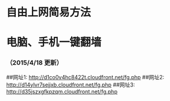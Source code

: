 # 自由上网简易方法
# 电脑、手机一键翻墙
### （2015/4/18 更新）

##网址1: http://d1co0v4hc8422t.cloudfront.net/fg.php
##网址2: http://d14ylvr7sejjxb.cloudfront.net/fg.php
##网址3: http://d35jszxgfkpzqm.cloudfront.net/fg.php
